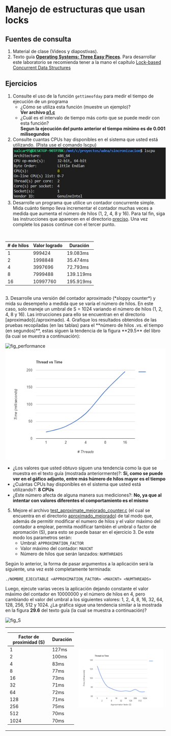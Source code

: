 # Manejo de estructuras que usan locks #

## Fuentes de consulta ##
1. Material de clase (Videos y diapostivas).
2. Texto guía [**Operating Systems: Three Easy Pieces**](http://pages.cs.wisc.edu/~remzi/OSTEP/). Para desarrollar este laboratorio se recomienda tener a la mano el capítulo [Lock-based Concurrent Data Structures](http://pages.cs.wisc.edu/~remzi/OSTEP/threads-locks-usage.pdf)

## Ejercicios ##

1. Consulte el uso de la función ```gettimeofday``` para medir el tiempo de ejecución de un programa
   * ¿Cómo se utiliza esta función (muestre un ejemplo)? 
   <br><b>Ver archivo <a href="https://github.com/valcar95/sincronizacion/blob/master/aplicacion/punto1/p1.c">p1.c<a/></b><br>
   * ¿Cuál es el intervalo de tiempo más corto que se puede medir con esta función?
   <br><b>Segun la ejecución del punto anterior el tiempo mínimo es de 0.001 milisegundos</b><br>
2. Consulte cuantas CPUs hay disponibles en el sistema que usted está utilizando. (Pista use el comando lscpu)
<br><img src="../aplicacion/punto1/cpus.JPG"/><br>
2. Desarrolle un programa que utilice un contador concurrente simple. Mida cuánto tiempo lleva incrementar el contador muchas veces a medida que aumenta el número de hilos (1, 2, 4, 8 y 16). Para tal fin, siga las instrucciones que aparecen en el directorio [preciso](./preciso). Una vez complete los pasos continue con el tercer punto.
<br>
<table>
<thead>
<tr>
<th># de hilos</th>
<th>Valor logrado</th>
<th>Duración</th>
</tr>
</thead>
<tbody>
<tr>
<td>1</td>
<td>999424</td>
<td>19.083ms</td>
</tr>
<tr>
<td>2</td>
<td>1998848</td>
<td>35.474ms</td>
</tr>
<tr>
<td>4</td>
<td>3997696</td>
<td>72.793ms</td>
</tr>
<tr>
<td>8</td>
<td>7999488</td>
<td>139.119ms</td>
</tr>
<tr>
<td>16</td>
<td>10997760</td>
<td>195.919ms</td>
</tr>
</tbody>
</table>
<br>
3. Desarrolle una versión del contador aproximado (*sloppy counter*) y mida su desempeño a medida que se varía el número de hilos. En este caso, solo maneje un umbral de S = 1024 variando el número de hilos (1, 2, 4, 8 y 16). Las intrucciones para ello se encuentran en el directorio [aproximado](./aproximado).
4. Grafique los resultados obtenidos de las pruebas recopiladas (en las tablas) para el **número de hilos .vs. el tiempo (en segundos)**, estas siguen la tendencia de la figura **29.5** del libro (la cual se muestra a continuación):


![fig_performance](fig_performance.jpg) <img src="../aplicacion/punto1/chart.png"/>

   * ¿Los valores que usted obtuvo siguen una tendencia como la que se muestra en el texto guía (mostrada anteriormente)?: <b>Si, como se puede ver en el gáfico adjunto, entre más húmero de hilos mayor es el tiempo</b>
   * ¿Cuántas CPUs hay disponibles en el sistema que usted está utilizando?: <b>8 CPUs</b>  
   * ¿Este número afecta de alguna manera sus mediciones?: <b>No, ya que al intentar con valores diferentes el comportamiento es el mismo</b>

5. Mejore el archivo [test_aproximate_mejorado_counter.c](./aproximado_mejorado/test_aproximate_mejorado_counter.c) (el cual se encuentra en el directorio [aproximado_mejorado](./aproximado_mejorado)) de tal modo que, además de permitir modificar el numero de hilos y el valor máximo del contador a emplear, permita modificar también el umbral o factor de apromación (S), para esto se puede basar en el ejercicio 3. De este modo los parametros serán:
   * Umbral: ```APPROXIMATION_FACTOR```
   * Valor máximo del contador: ```MAXCNT```
   * Número de hilos que serán lanzados: ```NUMTHREADS```
   
Según lo anterior, la forma de pasar argumentos a la aplicación será la siguiente, una vez esté completamente terminada:  

```
./NOMBRE_EJECUTABLE <APPROXIMATION_FACTOR> <MAXCNT> <NUMTHREADS>
```

Luego, ejecute varias veces la aplicación dejando constante el valor máximo del contador en 10000000 y el número de hilos en 4, pero cambiando el valor del umbral a los siguientes valores: 1, 2, 4, 8, 16, 32, 64, 128, 256, 512 y 1024. ¿La gráfica sigue una tendencia similar a la mostrada en la figura **29.6** del texto guía (la cual se muestra a continuación)?

![fig_S](fig_S.jpg)


<table>
<tr>
<td>

<table>
<thead>
<tr>
<th>Factor de proximidad (S)</th>
<th>Duración</th>
</tr>
</thead>
<tbody>
<tr>

<td>1</td>
<td>127ms</td>
</tr>
<tr>
<td>2</td>
<td>100ms</td>
</tr>
<tr>
<td>4</td>
<td>83ms</td>
</tr>
<tr>
<td>8</td>
<td>77ms</td>
</tr>
<tr>
<td>16</td>
<td>73ms</td>
</tr>
<tr>
<td>32</td>
<td>71ms</td>
</tr>
<tr>
<td>64</td>
<td>72ms</td>
</tr>
<tr>
<td>128</td>
<td>71ms</td>
</tr>
<tr>
<td>256</td>
<td>75ms</td>
</tr>
<tr>
<td>512</td>
<td>70ms</td>
</tr>
<tr>
<td>1024</td>
<td>70ms</td>
</tr>
</tbody>
</table>
</td>
<td>
<img src="../aplicacion/punto1/chart2.png"/>
</td>
</tr>
</table>


